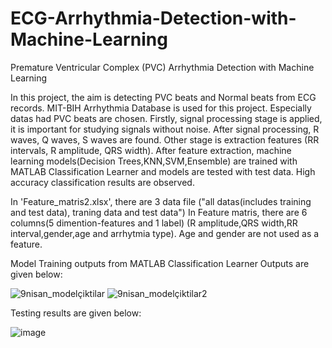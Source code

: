 # ECG-Arrhythmia-Detection-with-Machine-Learning
Premature Ventricular Complex (PVC) Arrhythmia Detection with Machine Learning
 
In this project, the aim is detecting PVC beats and Normal beats from ECG records. MIT-BIH Arrhythmia Database is used for this project. Especially datas had PVC beats are chosen.  Firstly, signal processing stage is applied, it is important for studying signals without noise. After signal processing, R waves, Q waves, S waves are found. Other stage is extraction features (RR intervals, R amplitude, QRS width). After feature extraction, machine learning models(Decision Trees,KNN,SVM,Ensemble) are trained with MATLAB Classification Learner and models are tested with test data. High accuracy classification results are observed.


In 'Feature_matris2.xlsx', there are 3 data file ("all datas(includes training and test data), traning data and test data")
In Feature matris, there are 6 columns(5 dimention-features and 1 label) (R amplitude,QRS width,RR interval,gender,age and arrhytmia type). Age and gender are not used as a feature. 

Model Training outputs from MATLAB Classification Learner Outputs are given below:

![9nisan_modelçiktilar](https://user-images.githubusercontent.com/47025526/164173926-41dc2cc7-4635-417f-a438-a53197b002ac.PNG)
![9nisan_modelçiktilar2](https://user-images.githubusercontent.com/47025526/164173951-b2aef90f-2c95-4ebc-8f73-f2cb0f882460.PNG)



Testing results are given below:

![image](https://user-images.githubusercontent.com/47025526/164175534-40829e38-97d7-439b-8ed2-b0402727a7e8.png)

